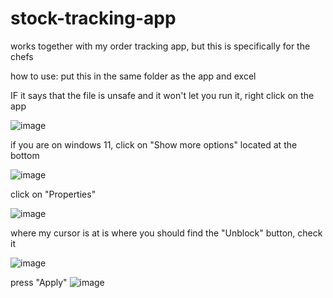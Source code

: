 # stock-tracking-app
works together with my order tracking app, but this is specifically for the chefs

how to use:
put this in the same folder as the app and excel

IF it says that the file is unsafe and it won't let you run it, right click on the app 

![image](https://github.com/user-attachments/assets/492129cf-ecf6-4f50-b81c-bbc3b9e92d45)






if you are on windows 11, click on "Show more options" located at the bottom

![image](https://github.com/user-attachments/assets/03cef546-b901-460f-8a01-87bbb85c02f7)






click on "Properties" 

![image](https://github.com/user-attachments/assets/50eec480-04a2-4401-a2b6-8d6a634341c3)






where my cursor is at is where you should find the "Unblock" button, check it 

![image](https://github.com/user-attachments/assets/6034f21b-3987-4549-9271-25ab545573e7)





 
press "Apply"
![image](https://github.com/user-attachments/assets/c2ac59e0-f928-436f-9190-62f704c0b348)

